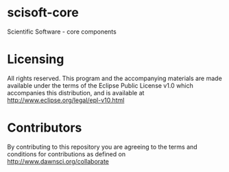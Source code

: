 scisoft-core
============

Scientific Software - core components

Licensing
=========
All rights reserved. This program and the accompanying materials
are made available under the terms of the Eclipse Public License v1.0
which accompanies this distribution, and is available at
http://www.eclipse.org/legal/epl-v10.html


Contributors
============
By contributing to this repository you are agreeing to the terms and conditions
for contributions as defined on http://www.dawnsci.org/collaborate
